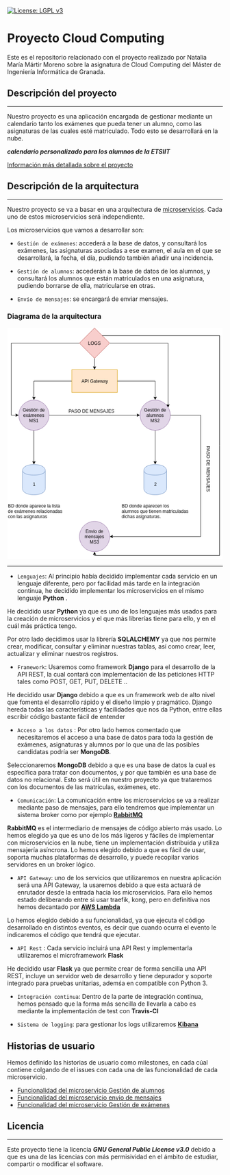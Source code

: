 [![License: LGPL v3](https://img.shields.io/badge/License-LGPL%20v3-blue.svg)](https://www.gnu.org/licenses/lgpl-3.0)
# Proyecto Cloud Computing


Este es el repositorio relacionado con el proyecto realizado por Natalia María Mártir Moreno sobre la asignatura de Cloud Computing del Máster de Ingeniería Informática de Granada.



## Descripción del proyecto
--- 
Nuestro proyecto es una aplicación encargada de gestionar mediante un calendario tanto los exámenes que pueda tener un alumno, como las asignaturas de las cuales esté matriculado. Todo esto se desarrollará en la nube.

***calendario personalizado para los alumnos de la ETSIIT***

[Información más detallada sobre el proyecto](https://github.com/natalia2911/Proyecto-CloudComputing/blob/master/Documentación/DescripcionProyecto.md)

## Descripción de la arquitectura
--- 

Nuestro proyecto se va a basar en una arquitectura de [microservicios](https://medium.com/@goodrebels/microservicios-ventajas-y-contras-de-la-arquitectura-descentralizada-a3b7fc814422). Cada uno de estos microservicios será independiente.


Los microservicios que vamos a desarrollar son:

- `Gestión de exámenes`: accederá a la base de datos, y consultará los exámenes, las asignaturas asociadas a ese examen, el aula en el que se desarrollará, la fecha, el día, pudiendo también añadir una incidencia.

- `Gestión de alumnos`: accederán a la base de datos de los alumnos, y consultará los alumnos que están matriculados en una asignatura, pudiendo borrarse de ella, matricularse en otras.

- `Envío de mensajes`: se encargará de enviar mensajes.

### Diagrama de la arquitectura

![diagramaArquitectura](https://github.com/natalia2911/Proyecto-CloudComputing/blob/master/img/diagrama.png)

--- 

- `Lenguajes`: Al principio había decidido implementar cada servicio en un lenguaje diferente, pero por facilidad más tarde en la integración continua, he decidido implementar los microservicios en el mismo lenguaje **Python** .

He decidido usar **Python** ya que es uno de los lenguajes más usados para la creación de microservicios y el que más librerías tiene para ello, y en el cuál más práctica tengo.

Por otro lado decidimos usar la librería **SQLALCHEMY** ya que nos permite crear, modificar, consultar y eliminar nuestras tablas, así como crear, leer, actualizar y eliminar nuestros registros.

- `Framework`: Usaremos como framework **Django** para el desarrollo de la API REST, la cual contará con implementación de las peticiones HTTP tales como POST, GET, PUT, DELETE ..

He decidido usar **Django** debido a que es un framework web de alto nivel que fomenta el desarrollo rápido y el diseño limpio y pragmático. Django hereda todas las características y facilidades que nos da Python, entre ellas escribir código bastante fácil de entender

- `Acceso a los datos` :  Por otro lado hemos comentado que necesitaremos el acceso a una base de datos para toda la gestión de exámenes, asignaturas y alumnos por lo que una de las posibles candidatas podría ser **MongoDB**.

Seleccionaremos **MongoDB** debido a que es una base de datos la cual es específica para tratar con documentos, y por que también es una base de datos no relacional. Esto será útil en nuestro proyecto ya que trataremos con los documentos de las matrículas, exámenes, etc.

- `Comunicación`:  La comunicación entre los microservicios se va a realizar mediante paso de mensajes, para ello tendremos que implementar un sistema broker como por ejemplo **[RabbitMQ](https://www.rabbitmq.com/)**

**RabbitMQ** es el intermediario de mensajes de código abierto más usado. Lo hemos elegido ya que es uno de los más ligeros y fáciles de implementar con microservicios en la nube, tiene un implementación distribuida y utiliza mensajería asíncrona. Lo hemos elegido debido a que es fácil de usar, soporta muchas plataformas de desarrollo, y puede recopilar varios servidores en un broker lógico.

- `API Gateway`: uno de los servicios que utilizaremos en nuestra aplicación será una API Gateway, la usaremos debido a que esta actuará de enrutador desde la entrada hacia los microservicios. Para ello hemos estado deliberando entre si usar traefik, kong, pero en definitiva nos hemos decantado por **[AWS Lambda](https://www.paradigmadigital.com/dev/aws-lambda-arquitectura-serverless-implementar-apis/)** 

Lo hemos elegido debido a su funcionalidad, ya que ejecuta el código desarrollado en distintos eventos, es decir que cuando ocurra el evento le indicaremos el código que tendrá que ejecutar.

- `API Rest` : Cada servicio incluirá una API Rest y implementarla utilizaremos el microframework **Flask** 

He decidido usar **Flask** ya que permite crear de forma sencilla una API REST, incluye un servidor web de desarrollo y tiene depurador y soporte integrado para pruebas unitarias, ademśa en compatible con Python 3.

- `Integración continua`: Dentro de la parte de integración continua, hemos pensado que la forma más sencilla de llevarla a cabo es mediante la implementación de test con **Travis-CI**


- `Sistema de logging`: para gestionar los logs utilizaremos **[Kibana](https://www.elastic.co/es/products/kibana)** 


## Historias de usuario

Hemos definido las historias de usuario como milestones, en cada cúal contiene colgando de el issues con cada una de las funcionalidad de cada microservicio.

- [Funcionalidad del microservicio Gestión de alumnos](https://github.com/natalia2911/Proyecto-CloudComputing/milestone/6)
- [Funcionalidad del microservicio envio de mensajes](https://github.com/natalia2911/Proyecto-CloudComputing/milestone/7)
- [Funcionalidad del microservicio Gestión de exámenes](https://github.com/natalia2911/Proyecto-CloudComputing/milestone/5)

## Licencia
---
Este proyecto tiene la licencia ***GNU General Public License v3.0*** debido a que es una de las licencias con más permisividad en el ámbito de estudiar, compartir o modificar el software.

